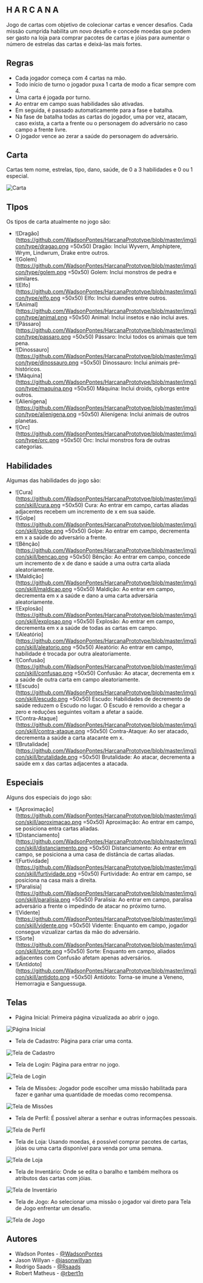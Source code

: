 ## H A R C A N A

Jogo de cartas com objetivo de colecionar cartas e vencer desafios. Cada missão cumprida habilita um novo desafio e concede moedas que podem ser gasto na loja para comprar pacotes de cartas e jóias para aumentar o número de estrelas das cartas e deixá-las mais fortes.

## Regras

- Cada jogador começa com 4 cartas na mão.
- Todo início de turno o jogador puxa 1 carta de modo a ficar sempre com 4.
- Uma carta é jogada por turno.
- Ao entrar em campo suas habilidades são ativadas.
- Em seguida, é passado automaticamente para a fase e batalha.
- Na fase de batalha todas as cartas do jogador, uma por vez, atacam, caso exista, a carta a frente ou o personagem do adversário no caso campo a frente livre.
- O jogador vence ao zerar a saúde do personagem do adversário.

## Carta

Cartas tem nome, estrelas, tipo, dano, saúde, de 0 a 3 habilidades e 0 ou 1 especial.

![Carta](https://github.com/WadsonPontes/HarcanaPrototype/blob/master/img/item/card-exemple-2.png)

## TIpos
Os tipos de carta atualmente no jogo são:
- ![Dragão](https://github.com/WadsonPontes/HarcanaPrototype/blob/master/img/icon/type/dragao.png =50x50) Dragão: Inclui Wyvern, Amphiptere, Wrym, Lindwrum, Drake entre outros.
- ![Golem](https://github.com/WadsonPontes/HarcanaPrototype/blob/master/img/icon/type/golem.png =50x50) Golem: Inclui monstros de pedra e similares.
- ![Elfo](https://github.com/WadsonPontes/HarcanaPrototype/blob/master/img/icon/type/elfo.png =50x50) Elfo: Inclui duendes entre outros.
- ![Animal](https://github.com/WadsonPontes/HarcanaPrototype/blob/master/img/icon/type/animal.png =50x50) Animal: Inclui insetos e não inclui aves.
- ![Pássaro](https://github.com/WadsonPontes/HarcanaPrototype/blob/master/img/icon/type/passaro.png =50x50) Pássaro: Inclui todos os animais que tem pena.
- ![Dinossauro](https://github.com/WadsonPontes/HarcanaPrototype/blob/master/img/icon/type/dinossauro.png =50x50) Dinossauro: Inclui animais pré-históricos.
- ![Máquina](https://github.com/WadsonPontes/HarcanaPrototype/blob/master/img/icon/type/maquina.png =50x50) Máquina: Inclui droids, cyborgs entre outros.
- ![Alienígena](https://github.com/WadsonPontes/HarcanaPrototype/blob/master/img/icon/type/alienigena.png =50x50) Alienígena: Inclui animais de outros planetas.
- ![Orc](https://github.com/WadsonPontes/HarcanaPrototype/blob/master/img/icon/type/orc.png =50x50) Orc: Inclui monstros fora de outras categorias.

## Habilidades

Algumas das habilidades do jogo são:

- ![Cura](https://github.com/WadsonPontes/HarcanaPrototype/blob/master/img/icon/skill/cura.png =50x50) Cura: Ao entrar em campo, cartas aliadas adjacentes recebem um incremento de x em sua saúde.
- ![Golpe](https://github.com/WadsonPontes/HarcanaPrototype/blob/master/img/icon/skill/golpe.png =50x50) Golpe: Ao entrar em campo, decrementa em x a saúde do adversário a frente.
- ![Bênção](https://github.com/WadsonPontes/HarcanaPrototype/blob/master/img/icon/skill/bencao.png =50x50) Bênção: Ao entrar em campo, concede um incremento de x de dano e saúde a uma outra carta aliada aleatoriamente.
- ![Maldição](https://github.com/WadsonPontes/HarcanaPrototype/blob/master/img/icon/skill/maldicao.png =50x50) Maldição: Ao entrar em campo, decrementa em x a saúde e dano a uma carta adversária aleatoriamente.
- ![Explosão](https://github.com/WadsonPontes/HarcanaPrototype/blob/master/img/icon/skill/explosao.png =50x50) Explosão: Ao entrar em campo, decrementa em x a saúde de todas as cartas em campo.
- ![Aleatório](https://github.com/WadsonPontes/HarcanaPrototype/blob/master/img/icon/skill/aleatorio.png =50x50) Aleatório: Ao entrar em campo, habilidade é trocada por outra aleatoriamente.
- ![Confusão](https://github.com/WadsonPontes/HarcanaPrototype/blob/master/img/icon/skill/confusao.png =50x50) Confusão: Ao atacar, decrementa em x a saúde de outra carta em campo aleatoriamente.
- ![Escudo](https://github.com/WadsonPontes/HarcanaPrototype/blob/master/img/icon/skill/escudo.png =50x50) Escudo: Habilidades de decremento de saúde reduzem o Escudo no lugar. O Escudo é removido a chegar a zero e reduções seguintes voltam a afetar a saúde.
- ![Contra-Ataque](https://github.com/WadsonPontes/HarcanaPrototype/blob/master/img/icon/skill/contra-ataque.png =50x50) Contra-Ataque: Ao ser atacado, decrementa a saúde a carta atacante em x.
- ![Brutalidade](https://github.com/WadsonPontes/HarcanaPrototype/blob/master/img/icon/skill/brutalidade.png =50x50) Brutalidade: Ao atacar, decrementa a saúde em x das cartas adjacentes a atacada.

## Especiais

Alguns dos especiais do jogo são:

- ![Aproximação](https://github.com/WadsonPontes/HarcanaPrototype/blob/master/img/icon/skill/aproximacao.png =50x50) Aproximação: Ao entrar em campo, se posiciona entra cartas aliadas.
- ![Distanciamento](https://github.com/WadsonPontes/HarcanaPrototype/blob/master/img/icon/skill/distanciamento.png =50x50) Distanciamento: Ao entrar em campo, se posiciona a uma casa de distância de cartas aliadas.
- ![Furtividade](https://github.com/WadsonPontes/HarcanaPrototype/blob/master/img/icon/skill/furtividade.png =50x50) Furtividade: Ao entrar em campo, se posiciona na casa mais a direita.
- ![Paralisia](https://github.com/WadsonPontes/HarcanaPrototype/blob/master/img/icon/skill/paralisia.png =50x50) Paralisia: Ao entrar em campo, paralisa adversário a frente o impedindo de atacar no próximo turno.
- ![Vidente](https://github.com/WadsonPontes/HarcanaPrototype/blob/master/img/icon/skill/vidente.png =50x50) Vidente: Enquanto em campo, jogador consegue vizualizar cartas da mão do adversário.
- ![Sorte](https://github.com/WadsonPontes/HarcanaPrototype/blob/master/img/icon/skill/sorte.png =50x50) Sorte: Enquanto em campo, aliados adjacentes com Confusão afetam apenas adversários.
- ![Antídoto](https://github.com/WadsonPontes/HarcanaPrototype/blob/master/img/icon/skill/antidoto.png =50x50) Antídoto: Torna-se imune a Veneno, Hemorragia e Sanguessuga.

## Telas

- Página Inicial: Primeira página vizualizada ao abrir o jogo.

![Página Inicial](https://github.com/WadsonPontes/HarcanaPrototype/blob/master/img/other/screenshot-pagina-inicial.png)

- Tela de Cadastro: Página para criar uma conta.

![Tela de Cadastro](https://github.com/WadsonPontes/HarcanaPrototype/blob/master/img/other/screenshot-tela-cadastro.png)

- Tela de Login: Página para entrar no jogo.

![Tela de Login](https://github.com/WadsonPontes/HarcanaPrototype/blob/master/img/other/screenshot-tela-login.png)

- Tela de Missões: Jogador pode escolher uma missão habilitada para fazer e ganhar uma quantidade de moedas como recompensa.

![Tela de Missões](https://github.com/WadsonPontes/HarcanaPrototype/blob/master/img/other/screenshot-tela-missoes.png)

- Tela de Perfil: É possível alterar a senhar e outras informações pessoais.

![Tela de Perfil](https://github.com/WadsonPontes/HarcanaPrototype/blob/master/img/other/screenshot-tela-perfil.png)

- Tela de Loja: Usando moedas, é possível comprar pacotes de cartas, jóias ou uma carta disponível para venda por uma semana.

![Tela de Loja](https://github.com/WadsonPontes/HarcanaPrototype/blob/master/img/other/screenshot-tela-loja.png)

- Tela de Inventário: Onde se edita o baralho e também melhora os atributos das cartas com jóias.

![Tela de Inventário](https://github.com/WadsonPontes/HarcanaPrototype/blob/master/img/other/screenshot-tela-inventario.png)

- Tela de Jogo: Ao selecionar uma missão o jogador vai direto para Tela de Jogo enfrentar um desafio.

![Tela de Jogo](https://github.com/WadsonPontes/HarcanaPrototype/blob/master/img/other/screenshot-tela-jogo.png)

## Autores

- Wadson Pontes - [@WadsonPontes](https://github.com/WadsonPontes)
- Jason Willyan - [@jasonwillyan](https://github.com/jasonwillyan)
- Rodrigo Saads - [@Rsaads](https://github.com/Rsaads)
- Robert Matheus - [@rbert1n](https://github.com/rbert1n)